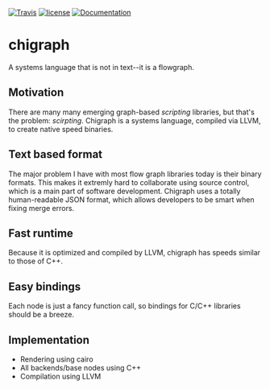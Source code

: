 [![Travis](https://img.shields.io/travis/GuapoTaco/chigraph.svg?maxAge=2592000)](https://travis-ci.org/GuapoTaco/chigraph) [![license](https://img.shields.io/github/license/mashape/apistatus.svg?maxAge=2592000)](https://opensource.org/licenses/MIT) [![Documentation](https://img.shields.io/badge/documentation-online-brightgreen.svg?style=flat)](https://GuapoTaco.github.io/chigraph)

# chigraph
A systems language that is not in text--it is a flowgraph.

## Motivation
There are many many emerging graph-based *scripting* libraries, but that's the problem: *scirpting*. Chigraph is a systems language, compiled via LLVM, to create native speed binaries.

## Text based format
The major problem I have with most flow graph libraries today is their binary formats. This makes it extremly hard to collaborate using source control, which is a main part of software development. Chigraph uses a totally human-readable JSON format, which allows developers to be smart when fixing merge errors.

## Fast runtime
Because it is optimized and compiled by LLVM, chigraph has speeds similar to those of C++.

## Easy bindings
Each node is just a fancy function call, so bindings for C/C++ libraries should be a breeze.

## Implementation
* Rendering using cairo
* All backends/base nodes using C++
* Compilation using LLVM
